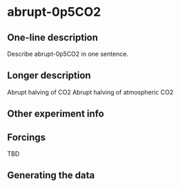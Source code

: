 <!--- This file contains a number of sections -->
<!--- They are bounded by comments like this -->
<!--- Do not edit these sections by hand -->
<!--- Start title -->
# abrupt-0p5CO2
<!--- End title -->

## One-line description

<!--- Start one-line-description -->
Describe abrupt-0p5CO2 in one sentence.
<!--- End one-line-description -->

## Longer description

<!--- Start longer-description -->
Abrupt halving of CO2
 Abrupt halving of atmospheric CO2
<!--- End longer-description -->

## Other experiment info

<!--- Start other-experiment-info -->
<!--- End other-experiment-info -->

## Forcings

<!--- Start forcings -->
TBD
<!--- End forcings -->

## Generating the data

<!--- TODO: auto-generate this -->
